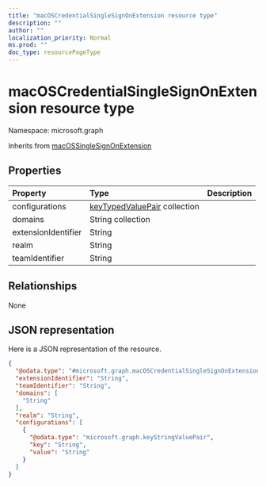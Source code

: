 ```yaml
---
title: "macOSCredentialSingleSignOnExtension resource type"
description: ""
author: ""
localization_priority: Normal
ms.prod: ""
doc_type: resourcePageType
---
```


# macOSCredentialSingleSignOnExtension resource type


Namespace: microsoft.graph




Inherits from [macOSSingleSignOnExtension](../resources/macossinglesignonextension.md)

## Properties
|Property|Type|Description|
|:---|:---|:---|
|configurations|[keyTypedValuePair](../resources/keytypedvaluepair.md) collection||
|domains|String collection||
|extensionIdentifier|String||
|realm|String||
|teamIdentifier|String||

## Relationships
None

## JSON representation
Here is a JSON representation of the resource.
<!-- {
  "blockType": "resource",
  "@odata.type": "microsoft.graph.macOSCredentialSingleSignOnExtension"
}
-->
``` json
{
  "@odata.type": "#microsoft.graph.macOSCredentialSingleSignOnExtension",
  "extensionIdentifier": "String",
  "teamIdentifier": "String",
  "domains": [
    "String"
  ],
  "realm": "String",
  "configurations": [
    {
      "@odata.type": "microsoft.graph.keyStringValuePair",
      "key": "String",
      "value": "String"
    }
  ]
}
```

